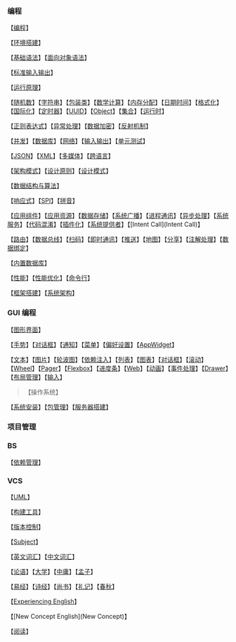 ### 编程

【[编程](编程)】

【[环境搭建](环境搭建)】

【[基础语法](基础语法)】【[面向对象语法](面向对象语法)】

【[标准输入输出](标准输入输出)】

【[运行原理](运行原理)】

【[随机数](随机数)】【[字符串](字符串)】【[包装类](包装类)】【[数学计算](数学计算)】【[内存分配](内存分配)】【[日期时间](日期时间)】【[格式化](格式化)】【[国际化](国际化)】【[定时器](定时器)】【[UUID]()】【[Object](Object)】【[集合](集合)】【[运行时](运行时)】

【[正则表达式](正则表达式)】【[异常处理](异常处理)】【[数据加密](数据加密)】【[反射机制](反射机制)】

【[并发](多线程)】【[数据库](数据库)】【[网络](网络)】【[输入输出](输入输出)】【[单元测试](单元测试)】

【[JSON](JSON)】【[XML](XML)】【[多媒体](多媒体)】【[跨语言](跨语言)】

【[架构模式](架构模式)】【[设计原则](设计原则)】【[设计模式](设计原则)】

【[数据结构与算法](数据结构与算法)】

【[响应式](响应式)】【[SPI](SPI)】【[拼音](拼音)】

【[应用组件](应用组件)】【[应用资源](应用资源)】【[数据存储](数据存储)】【[系统广播](系统广播)】【[进程通讯](进程通讯)】【[异步处理](异步处理)】【[系统服务](系统服务)】【[代码混淆](代码混淆)】【[插件化](插件化)】【[系统提供者](系统提供者)】【[Intent Call](Intent Call)】

【[路由](路由)】【[数据总线](数据总线)】【[扫码](扫码)】【[即时通讯](即时通讯)】【[推送](推送)】【[地图](地图)】【[分享](分享)】【[注解处理](注解处理)】【[数据绑定](数据绑定)】

【[内置数据库](内置数据库)】

【[性能](性能)】【[性能优化](性能优化)】【[命令行]()】

【[框架搭建](框架搭建)】【[系统架构](系统架构)】

### GUI 编程

【[图形界面](图形界面)】

【[手势](手势)】【[对话框](对话框)】【[通知](通知)】【[菜单](菜单)】【[偏好设置](偏好设置)】【[AppWidget](AppWidget)】

【[文本](文本)】【[图片](图片)】【[轮波图](轮波图)】【[依赖注入](依赖注入)】【[列表](列表)】【[图表](图表)】【[对话框](对话框)】【[滚动](滚动)】【[Wheel](Wheel)】【[Pager](Pager)】【[Flexbox](Flexbox)】【[进度条](进度条)】【[Web](Web)】【[动画](动画)】【[事件处理](事件处理)】【[Drawer](Drawer)】【[布局管理](布局管理)】【[输入](输入)】

>【操作系统】

【[系统安装](系统安装)】【[包管理](包管理)】【[服务器搭建](服务器搭建)】

### 项目管理

### BS

【[依赖管理](依赖管理)】

### VCS

【[UML](UML)】

【[构建工具](../PM/index)】

【[版本控制](../PM/index)】



【[Subject](Subject)】

【[英文词汇](英文词汇)】【[中文词汇](中文词汇)】

【[论语](论语)】【[大学](大学)】【[中庸](中庸)】【[孟子](孟子)】

【[易经](易经)】【[诗经](诗经)】【[尚书](尚书)】【[礼记](礼记)】【[春秋](春秋)】

【[Experiencing English](Experiencing)】

【[New Concept English](New Concept)】

【[阅读](Java/index)】